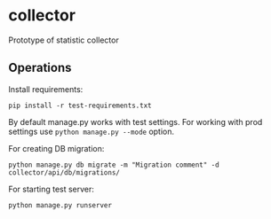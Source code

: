 collector
=========

Prototype of statistic collector

Operations
----------


Install requirements:

`pip install -r test-requirements.txt`

By default manage.py works with test settings.
For working with prod settings use `python manage.py --mode` option.

For creating DB migration:

`python manage.py db migrate -m "Migration comment"
-d collector/api/db/migrations/`

For starting test server:

`python manage.py runserver`
